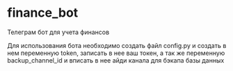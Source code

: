 # finance_bot
Телеграм бот для учета финансов

Для использования бота необходимо создать файл config.py и создать в нем переменную token, записать в нее ваш токен,
а так же переменную backup_channel_id и вписать в нее айди канала для бэкапа базы данных